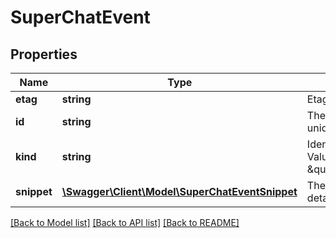 # SuperChatEvent

## Properties
Name | Type | Description | Notes
------------ | ------------- | ------------- | -------------
**etag** | **string** | Etag of this resource. | [optional] 
**id** | **string** | The ID that YouTube assigns to uniquely identify the Super Chat event. | [optional] 
**kind** | **string** | Identifies what kind of resource this is. Value: the fixed string \&quot;youtube#superChatEvent\&quot;. | [optional] [default to 'youtube#superChatEvent']
**snippet** | [**\Swagger\Client\Model\SuperChatEventSnippet**](SuperChatEventSnippet.md) | The snippet object contains basic details about the Super Chat event. | [optional] 

[[Back to Model list]](../README.md#documentation-for-models) [[Back to API list]](../README.md#documentation-for-api-endpoints) [[Back to README]](../README.md)


